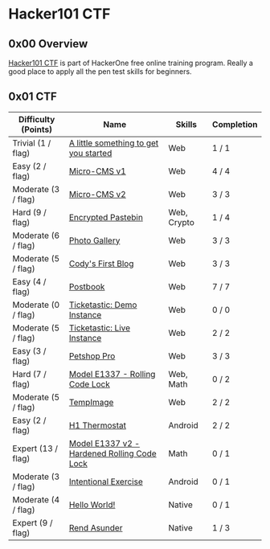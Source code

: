 # Hacker101 CTF

## 0x00 Overview

[Hacker101 CTF][1] is part of HackerOne free online training program. Really a good place to apply all the pen test skills for beginners.

## 0x01 CTF

| Difficulty (Points) |	Name                                              | Skills      | Completion |
| ------------------- | ------------------------------------------------- | ----------- | ---------- |
| Trivial (1 / flag)  | [A little something to get you started][2]        | Web         | 1 / 1      |
| Easy (2 / flag)     | [Micro-CMS v1][3]                                 | Web         | 4 / 4      |
| Moderate (3 / flag) | [Micro-CMS v2][5]                                 | Web         | 3 / 3      |
| Hard (9 / flag)     | [Encrypted Pastebin][12]                          | Web, Crypto | 1 / 4      |
| Moderate (6 / flag) | [Photo Gallery][10]                               | Web         | 3 / 3      |
| Moderate (5 / flag) | [Cody's First Blog][8]                            | Web         | 3 / 3      |
| Easy (4 / flag)     | [Postbook][6]                                     | Web         | 7 / 7      |
| Moderate (0 / flag) | [Ticketastic: Demo Instance][9]                   | Web         | 0 / 0      |
| Moderate (5 / flag) | [Ticketastic: Live Instance][9]                   | Web         | 2 / 2      |
| Easy (3 / flag)     | [Petshop Pro][7]                                  | Web         | 3 / 3      |
| Hard (7 / flag)     | [Model E1337 - Rolling Code Lock][13]             | Web, Math   | 0 / 2      |
| Moderate (5 / flag) | [TempImage][4]                                    | Web         | 2 / 2      |
| Easy (2 / flag)     | [H1 Thermostat][11]                               | Android     | 2 / 2      |
| Expert (13 / flag)  | [Model E1337 v2 - Hardened Rolling Code Lock][14] | Math        | 0 / 1      |
| Moderate (3 / flag) | [Intentional Exercise][15]                        | Android     | 0 / 1      |
| Moderate (4 / flag) | [Hello World!][16]                                | Native      | 0 / 1      |
| Expert (9 / flag)   | [Rend Asunder][17]                                | Native      | 1 / 3      |

[1]: https://ctf.hacker101.com/ctf
[2]: ./a_little_something_to_get_you_started
[3]: ./micro-cms_v1
[4]: ./tempimage
[5]: ./micro-cms_v2
[6]: ./postbook
[7]: ./petshop_pro
[8]: ./codys_first_blog
[9]: ./ticketastic_live_instance
[10]: ./photo_gallery
[11]: ./h1_thermostat
[12]: ./encrypted_pastebin
[13]: ./model_e1337-rolling_code_lock
[14]: ./model_e1337_v2-hardened_rolling_code_lock
[15]: ./intentional_exercise
[16]: ./hello_world
[17]: ./rend_asunder
